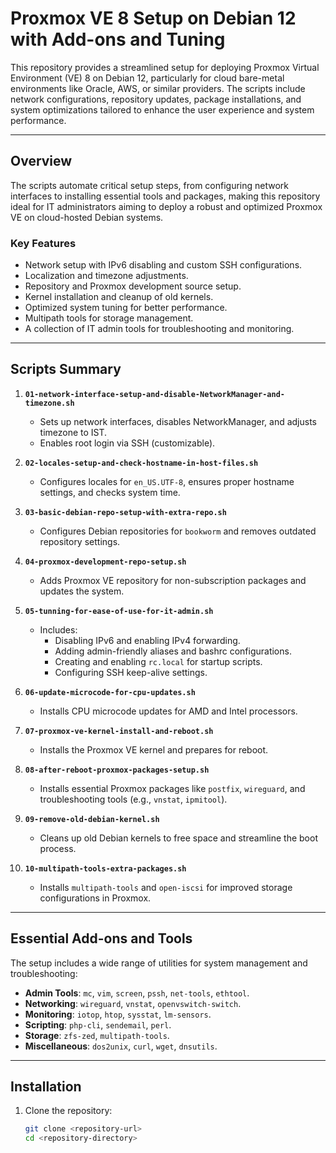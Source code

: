 # **Proxmox VE 8 Setup on Debian 12 with Add-ons and Tuning**

This repository provides a streamlined setup for deploying Proxmox Virtual Environment (VE) 8 on Debian 12, particularly for cloud bare-metal environments like Oracle, AWS, or similar providers. The scripts include network configurations, repository updates, package installations, and system optimizations tailored to enhance the user experience and system performance.

---

## **Overview**

The scripts automate critical setup steps, from configuring network interfaces to installing essential tools and packages, making this repository ideal for IT administrators aiming to deploy a robust and optimized Proxmox VE on cloud-hosted Debian systems. 

### **Key Features**
- Network setup with IPv6 disabling and custom SSH configurations.
- Localization and timezone adjustments.
- Repository and Proxmox development source setup.
- Kernel installation and cleanup of old kernels.
- Optimized system tuning for better performance.
- Multipath tools for storage management.
- A collection of IT admin tools for troubleshooting and monitoring.

---

## **Scripts Summary**

1. **`01-network-interface-setup-and-disable-NetworkManager-and-timezone.sh`**  
   - Sets up network interfaces, disables NetworkManager, and adjusts timezone to IST.  
   - Enables root login via SSH (customizable).

2. **`02-locales-setup-and-check-hostname-in-host-files.sh`**  
   - Configures locales for `en_US.UTF-8`, ensures proper hostname settings, and checks system time.

3. **`03-basic-debian-repo-setup-with-extra-repo.sh`**  
   - Configures Debian repositories for `bookworm` and removes outdated repository settings.

4. **`04-proxmox-development-repo-setup.sh`**  
   - Adds Proxmox VE repository for non-subscription packages and updates the system.

5. **`05-tunning-for-ease-of-use-for-it-admin.sh`**  
   - Includes:
     - Disabling IPv6 and enabling IPv4 forwarding.
     - Adding admin-friendly aliases and bashrc configurations.
     - Creating and enabling `rc.local` for startup scripts.
     - Configuring SSH keep-alive settings.

6. **`06-update-microcode-for-cpu-updates.sh`**  
   - Installs CPU microcode updates for AMD and Intel processors.

7. **`07-proxmox-ve-kernel-install-and-reboot.sh`**  
   - Installs the Proxmox VE kernel and prepares for reboot.

8. **`08-after-reboot-proxmox-packages-setup.sh`**  
   - Installs essential Proxmox packages like `postfix`, `wireguard`, and troubleshooting tools (e.g., `vnstat`, `ipmitool`).

9. **`09-remove-old-debian-kernel.sh`**  
   - Cleans up old Debian kernels to free space and streamline the boot process.

10. **`10-multipath-tools-extra-packages.sh`**  
    - Installs `multipath-tools` and `open-iscsi` for improved storage configurations in Proxmox.

---

## **Essential Add-ons and Tools**

The setup includes a wide range of utilities for system management and troubleshooting:

- **Admin Tools**: `mc`, `vim`, `screen`, `pssh`, `net-tools`, `ethtool`.
- **Networking**: `wireguard`, `vnstat`, `openvswitch-switch`.
- **Monitoring**: `iotop`, `htop`, `sysstat`, `lm-sensors`.
- **Scripting**: `php-cli`, `sendemail`, `perl`.
- **Storage**: `zfs-zed`, `multipath-tools`.
- **Miscellaneous**: `dos2unix`, `curl`, `wget`, `dnsutils`.

---

## **Installation**

1. Clone the repository:
   ```bash
   git clone <repository-url>
   cd <repository-directory>
